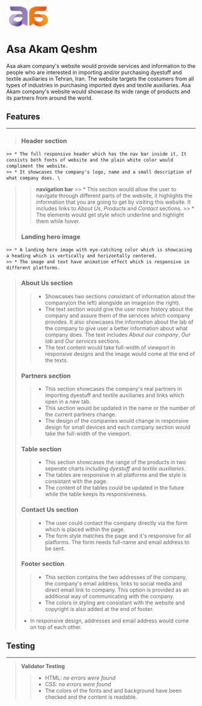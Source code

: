 ![Asaakam logo](assets/images/en-logo.png)
# Asa Akam Qeshm

Asa akam company's website would provide services and information to the people who are interested in importing and/or purchasing dyestuff and textile auxiliaries in Tehran, Iran. The website targets the costumers from all types of industries in purchasing imported dyes and textile auxiliaries. Asa Akam company's website would showcase its wide range of products and its partners from around the world.


## Features
***
 > ### Header section
    >> * The full responsive header which has the nav bar inside it, It consists both fonts of website and the plain white color would compliment the website.
    >> * It showcases the company's logo, name and a small description of what company does. \
>> **navigation bar**
    >> * This section would allow the user to navigate through different parts of the website, it highlights the information that you are going to get by visiting this website. It includes links to *About Us*, *Products* and *Contact* sections.
    >> * The elements would get style which underline and highlight them while hover.
> ### Landing hero image
    >> * A landing hero image with eye-catching color which is showcasing a heading which is vertically and horizontally centered.
    >> * The image and text have animation effect which is responsive in different platforms. 
> ### About Us section
>> * Showcases two sections consistant of information about the company(on the left) alongside an image(on the right).
>> *  The text section would give the user more history about the company and assure them of the services which company provides. It also showcases the information about the lab of the company to give user a better information about what company does. The text includes *About our company*, *Our lab* and *Our services* sections. 
>> * The text content would take full-width of viewport in responsive designs and the image would come at the end of the texts. 
> ### Partners section
>> * This section showcases the company's real partners in importing dyestuff and textile auxiliaries and links which open in a new tab.
>> * This section would be updated in the name or the number of the current partners change.
>> * The design of the companies would change in responsive design for small devices and each company section would take the full-width of the viewport.
> ### Table section
>>* This section showcases the range of the products in two seperate charts including *dyestuff* and *textile auxiliaries*.
>>* The tables are responsive in all platforms and the style is consistant with the page.
>>* The content of the tables could be updated in the future while the table keeps its responsiveness.
>### Contact Us section
>> * The user could contact the company directly via the form which is placed within the page.
>> * The form style matches the page and it's responsive for all platforms. The form needs full-name and email address to be sent.
>### Footer section
>>* This section contains the two addresses of the company, the company's email address, links to social media and direct email link to company. This option is provided as an additional way of communicating with the company.
>>* The colors in styling are consistant with the website and copyright is also added at the end of footer.
>* In responsive design, addresses and email address would come on top of each other.

## Testing
***
> **Validator Testing** 
>>* HTML: *no errors were found*
>>* CSS: *no errors were found*
>>* The colors of the fonts and and background have been checked and the content is readable.




   

